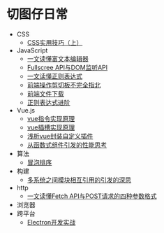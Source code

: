 # 切图仔日常

- CSS
  - [CSS实用技巧（上）](css/css实用技巧（上）.md)
- JavaScript
  - [一文读懂富文本编辑器](js/一文读懂富文本编辑器.md)
  - [Fullscree API与DOM监听API](js/Fullscreen%20API与DOM监听API.md)
  - [一文读懂正则表达式](js/一文读懂正则表达式.md)
  - [前端操作剪切板不完全指北](js/前端操作剪切板不完全指北.md)
  - [前端文件下载](js/前端文件下载.md)
  - [正则表达式进阶](js/正则表达式进阶.md)
- Vue.js
  - [vue指令实现原理](vue/vue指令实现原理.md)
  - [vue插槽实现原理](vue/vue插槽实现原理.md)
  - [浅析vue封装自定义插件](vue/浅析vue封装自定义插件.md)
  - [从函数式组件引发的性能思考](vue/从函数式组件引发的性能思考.md)
- 算法
  - [冒泡排序](js/冒泡排序.md)
- 构建
  - [多系统之间模块相互引用的引发的深思](构建/多系统之间模块相互引用的引发的深思.md)
- http
  - [一文读懂Fetch API与POST请求的四种参数格式](http/一文读懂Fetch%20API与POST请求的四种参数格式.md)
- 浏览器
- 跨平台
  - [Electron开发实战](跨平台/Electron开发实战.md)

